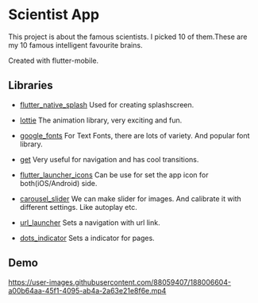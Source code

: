 # Scientist App

This project is about the famous scientists. I picked 10 of them.These are my 10 famous intelligent favourite brains.

Created with flutter-mobile.

## Libraries

- [flutter_native_splash](https://pub.dev/packages/flutter_native_splash)
Used for creating splashscreen.

- [lottie](https://pub.dev/packages/lottie)
The animation library, very exciting and fun.

- [google_fonts](https://pub.dev/packages/google_fonts)
For Text Fonts, there are lots of variety. And popular font library.

- [get](https://pub.dev/packages/get)
Very useful for navigation and has cool transitions.

- [flutter_launcher_icons](https://pub.dev/packages/flutter_launcher_icons)
Can be use for set the app icon for both(iOS/Android) side.

- [carousel_slider](https://pub.dev/packages/carousel_slider)
We can make slider for images. And calibrate it with different settings. Like autoplay etc.

- [url_launcher](https://pub.dev/packages/carousel_slider)
Sets a navigation with url link.

- [dots_indicator](https://pub.dev/packages/carousel_slider)
Sets a indicator for pages.

## Demo

https://user-images.githubusercontent.com/88059407/188006604-a00b64aa-45f1-4095-ab4a-2a63e21e8f6e.mp4

